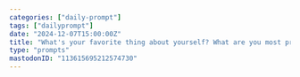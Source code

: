 ```yaml
---
categories: ["daily-prompt"]
tags: ["dailyprompt"]
date: "2024-12-07T15:00:00Z"
title: "What's your favorite thing about yourself? What are you most proud of?"
type: "prompts"
mastodonID: "113615695212574730"
---
```

